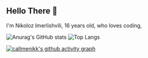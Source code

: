 ## Hello There 👋

I'm Nikoloz Imerlishvili, 16 years old, who loves coding, 


<div>
  
  ![Anurag's GitHub stats](https://github-readme-stats.vercel.app/api?username=callmenikk&show_icons=true&theme=tokyonight)
  ![Top Langs](https://github-readme-stats.vercel.app/api/top-langs/?username=callmenikk&layout=compact&theme=tokyonight)

</div>

[![callmenikk's github activity graph](https://activity-graph.herokuapp.com/graph?username=callmenikk&theme=rogue)](https://github.com/ashutosh00710/github-readme-activity-graph)
